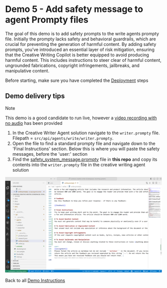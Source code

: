 # Demo 5 - Add safety message to agent Prompty files

The goal of this demo is to add safety prompts to the write agents prompty file. Initially the prompty lacks safety and behavioral guardrails, which are crucial for preventing the generation of harmful content. By adding safety prompts, you’ve introduced an essential layer of risk mitigation, ensuring that the Creative Writing Copilot is better equipped to avoid producing harmful content. This includes instructions to steer clear of harmful content, ungrounded fabrications, copyright infringements, jailbreaks, and manipulative content.

Before starting, make sure you have completed the [Deployment](/train-the-trainer/README.md#deployment--preparation) steps


## Demo delivery tips

> [!NOTE]
> This demo is a good candidate to run live, however a [video recording with no audio](https://aka.ms/AAs1kev) has been provided

1. In the Creative Writer Agent solution navigate to the ```writer.prompty``` file. Filepath = ```src/api/agents/write/writer.prompty```.
2. Open the file to find a standard prompty file and navigate down to the 'Final Instructions' section. Below this is where you will paste the safety messages, before the 'user:' section
3. Find the [safety_system_message.prompty](../src/safety_system_message.prompty) file in **this repo** and copy its contents into the ```writer.prompty``` file in the creative writing agent solution

![Safety system message added to the writer.prompty](/train-the-trainer/img/writer-prompty-with-safety-messages.png)

Back to all [Demo Instructions](/train-the-trainer/README.md#demos)
